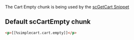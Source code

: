 The Cart Empty chunk is being used by the [scGetCart Snippet](../Snippets/scGetCart) 

## Default scCartEmpty chunk

```` html
<p>[[%simplecart.cart.empty]]</p>
````
